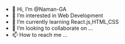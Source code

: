 - 👋 Hi, I’m @Naman-GA
- 👀 I’m interested in Web Development
- 🌱 I’m currently learning React.js,HTML,CSS
- 💞️ I’m looking to collaborate on ...
- 📫 How to reach me ...

<!---
Naman-GA/Naman-GA is a ✨ special ✨ repository because its `README.md` (this file) appears on your GitHub profile.
You can click the Preview link to take a look at your changes.
--->

